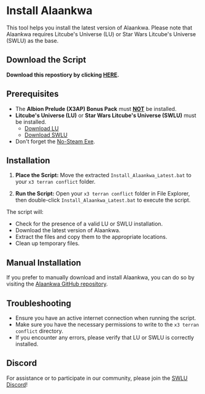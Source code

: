 # Install Alaankwa

This tool helps you install the latest version of Alaankwa. Please note that Alaankwa requires Litcube's Universe (LU) or Star Wars Litcube's Universe (SWLU) as the base. 

## Download the Script
   **Download this repostiory by clicking [HERE](https://github.com/temetvince/alaankwa-installer/archive/refs/heads/main.zip "The equivalent of clicking the Code button then Download ZIP").**

## Prerequisites
- The **Albion Prelude (X3AP) Bonus Pack** must <ins>**NOT**</ins> be installed.
- **Litcube's Universe (LU)** or **Star Wars Litcube's Universe (SWLU)** must be installed.
    - [Download LU](https://www.x3collective.com/lu-setup/lu-downloads/)
    - [Download SWLU](https://www.moddb.com/mods/star-wars-lu-swlu/downloads)
- Don't forget the [No-Steam Exe](https://www.egosoft.com/download/x3ap/bonus_en.php).

## Installation
1. **Place the Script:**
   Move the extracted `Install_Alaankwa_Latest.bat` to your `x3 terran conflict` folder.

2. **Run the Script:**
   Open your `x3 terran conflict` folder in File Explorer, then double-click `Install_Alaankwa_Latest.bat` to execute the script.

The script will:
- Check for the presence of a valid LU or SWLU installation.
- Download the latest version of Alaankwa.
- Extract the files and copy them to the appropriate locations.
- Clean up temporary files.

## Manual Installation

If you prefer to manually download and install Alaankwa, you can do so by visiting the [Alaankwa GitHub repository](https://github.com/temetvince/alaankwa).

## Troubleshooting

- Ensure you have an active internet connection when running the script.
- Make sure you have the necessary permissions to write to the `x3 terran conflict` directory.
- If you encounter any errors, please verify that LU or SWLU is correctly installed.

## Discord
For assistance or to participate in our community, please join the [SWLU Discord](https://discord.gg/S587CRb)!
